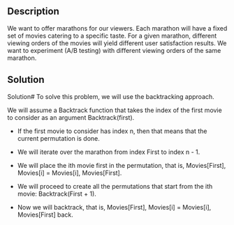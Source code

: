 ## Description

We want to offer marathons for our viewers. Each marathon will have a fixed set of movies catering to a specific taste. For a given marathon, different viewing orders of the movies will yield different user satisfaction results. We want to experiment (A/B testing) with different viewing orders of the same marathon.

## Solution

Solution#
To solve this problem, we will use the backtracking approach.

We will assume a Backtrack function that takes the index of the first movie to consider as an argument Backtrack(first).

* If the first movie to consider has index n, then that means that the current permutation is done.

* We will iterate over the marathon from index First to index n - 1.

* We will place the ith movie first in the permutation, that is, Movies[First], Movies[i] = Movies[i], Movies[First].

* We will proceed to create all the permutations that start from the ith movie: Backtrack(First + 1).

* Now we will backtrack, that is, Movies[First], Movies[i] = Movies[i], Movies[First] back.





